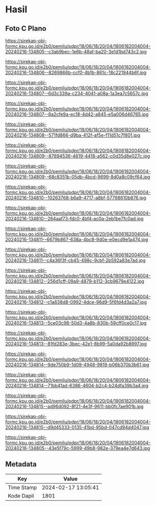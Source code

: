 # Hasil

## Foto C Plano

https://sirekap-obj-formc.kpu.go.id/e2b0/pemilu/pdpr/18/06/18/20/04/1806182004004-20240216-134805--c3ab9bec-1e6b-48af-ba20-3e1d1bd743c2.jpg

https://sirekap-obj-formc.kpu.go.id/e2b0/pemilu/pdpr/18/06/18/20/04/1806182004004-20240216-134806--8269866b-ccf0-4b1b-861c-18c221944b6f.jpg

https://sirekap-obj-formc.kpu.go.id/e2b0/pemilu/pdpr/18/06/18/20/04/1806182004004-20240216-134807--6d3c339a-c234-4041-a08a-1a3ea7c5657c.jpg

https://sirekap-obj-formc.kpu.go.id/e2b0/pemilu/pdpr/18/06/18/20/04/1806182004004-20240216-134807--8a2cfe9a-ec18-4d42-a845-e5a006d46765.jpg

https://sirekap-obj-formc.kpu.go.id/e2b0/pemilu/pdpr/18/06/18/20/04/1806182004004-20240216-134808--571fd866-d9ba-412f-af5e-f11d51c7f801.jpg

https://sirekap-obj-formc.kpu.go.id/e2b0/pemilu/pdpr/18/06/18/20/04/1806182004004-20240216-134809--87894536-4619-4418-a562-c0d35d8e027c.jpg

https://sirekap-obj-formc.kpu.go.id/e2b0/pemilu/pdpr/18/06/18/20/04/1806182004004-20240216-134809--68c8351b-05db-4bcd-9699-8d0a8c09cf64.jpg

https://sirekap-obj-formc.kpu.go.id/e2b0/pemilu/pdpr/18/06/18/20/04/1806182004004-20240216-134810--10263768-b6a9-4717-a8bf-57798610b876.jpg

https://sirekap-obj-formc.kpu.go.id/e2b0/pemilu/pdpr/18/06/18/20/04/1806182004004-20240216-134810--264aaf73-fdc0-4bf4-ac0a-2eb1be7fc0ad.jpg

https://sirekap-obj-formc.kpu.go.id/e2b0/pemilu/pdpr/18/06/18/20/04/1806182004004-20240216-134811--6679b867-638a-4bc8-9d0e-e0ecd9e1a474.jpg

https://sirekap-obj-formc.kpu.go.id/e2b0/pemilu/pdpr/18/06/18/20/04/1806182004004-20240216-134811--c4a36f3f-cb45-498c-9cbf-2b592a83e7ad.jpg

https://sirekap-obj-formc.kpu.go.id/e2b0/pemilu/pdpr/18/06/18/20/04/1806182004004-20240216-134812--256d1cff-09a9-4879-b112-3cb9679e4122.jpg

https://sirekap-obj-formc.kpu.go.id/e2b0/pemilu/pdpr/18/06/18/20/04/1806182004004-20240216-134812--c1a638d8-0992-4dce-96d9-5f6fd4d3a2a7.jpg

https://sirekap-obj-formc.kpu.go.id/e2b0/pemilu/pdpr/18/06/18/20/04/1806182004004-20240216-134813--5ce03c98-50d3-4a8b-830b-59cff0ce0c17.jpg

https://sirekap-obj-formc.kpu.go.id/e2b0/pemilu/pdpr/18/06/18/20/04/1806182004004-20240216-134813--81fd283e-3bec-42e1-8b99-5a0da92b8997.jpg

https://sirekap-obj-formc.kpu.go.id/e2b0/pemilu/pdpr/18/06/18/20/04/1806182004004-20240216-134814--9de750b9-1d09-4948-9819-b06b370b3b61.jpg

https://sirekap-obj-formc.kpu.go.id/e2b0/pemilu/pdpr/18/06/18/20/04/1806182004004-20240216-134814--71bb41ad-6386-4604-b2c4-b24dfa39b3a4.jpg

https://sirekap-obj-formc.kpu.go.id/e2b0/pemilu/pdpr/18/06/18/20/04/1806182004004-20240216-134815--ad96d092-8f21-4e3f-9611-bb0fc7ae901b.jpg

https://sirekap-obj-formc.kpu.go.id/e2b0/pemilu/pdpr/18/06/18/20/04/1806182004004-20240216-134815--d9d45333-0135-41bd-95bd-047cd94d4047.jpg

https://sirekap-obj-formc.kpu.go.id/e2b0/pemilu/pdpr/18/06/18/20/04/1806182004004-20240216-134805--43e5f79c-5999-49b8-982e-379ea4e7d643.jpg


## Metadata

| Key        | Value               |
| ---------- | ------------------- |
| Time Stamp | 2024-02-17 13:05:41 |
| Kode Dapil | 1801                |



